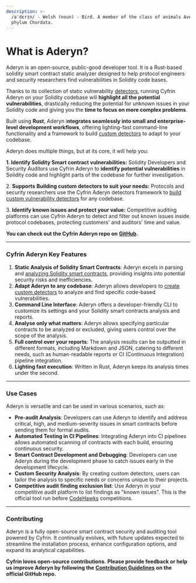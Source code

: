 ```yaml
---
description: >-
  /aˈdɛrɪn/ - Welsh (noun) - Bird. A member of the class of animals Aves in the
  phylum Chordata.
---
```


# What is Aderyn?

Aderyn is an open-source, public-good developer tool. It is a Rust-based solidity smart contract static analyzer designed to help protocol engineers and security researchers find vulnerabilities in Solidity code bases.

Thanks to its collection of static vulnerability [detectors](what-is-a-detector.md), running Cyfrin Aderyn on your Solidity codebase will **highlight all the potential vulnerabilities**, drastically reducing the potential for unknown issues in your Solidity code and giving you the **time to focus on more complex problems**.

Built using **Rust**, Aderyn i**ntegrates seamlessly into small and enterprise-level development workflows**, offering lighting-fast command-line functionality and a framework to build [custom detectors](broken-reference) to adapt to your codebase.

Aderyn does multiple things, but at its core, it will help you:

**1. Identify Solidity Smart contract vulnerabilities:** Solidity Developers and Security Auditors use Cyfrin Aderyn to **identify potential vulnerabilities** in Solidity code and highlight parts of the codebase for further investigation.

2\. **Supports** **Building custom detectors to suit your needs:** Protocols and security researchers use the Cyfrin Aderyn detectors framework to [build custom vulnerability detectors](detectors-quickstart/) for any codebase.

3\. **Identify known issues and protect your value:** Competitive auditing platforms can use Cyfrin Aderyn to detect and filter out known issues inside protocol codebases, protecting customers' and auditors' time and value.

**You can check out the Cyfrin Aderyn repo on** [**GitHub**](https://github.com/Cyfrin/aderyn/tree/dev)**.**

***

### Cyfrin Aderyn Key Features

1. **Static Analysis of Solidity Smart Contracts**: Aderyn excels in parsing and [analyzing Solidity smart contracts](quickstart.md), providing insights into potential security risks and inefficiencies.
2. **Adapt Aderyn to any codebase**:  Aderyn allows developers to [create custom detectors](broken-reference) to analyze and find specific code-based vulnerabilities.&#x20;
3. **Command Line Interface**: Aderyn offers a developer-friendly CLI to customize its settings and your Solidity smart contracts analysis and reports.
4. **Analyse only what matters**: Aderyn allows specifying particular contracts to be analyzed or excluded, giving users control over the scope of the analysis.
5. **Full control over your reports**: The analysis results can be outputted in different formats, including Markdown and JSON, catering to different needs, such as human-readable reports or CI (Continuous Integration) pipeline integration.
6. **Lighting fast execution**: Written in Rust, Aderyn keeps its analysis times under the second.

***

### Use Cases

Aderyn is versatile and can be used in various scenarios, such as:

* **Pre-audit Analysis**: Developers can use Aderyn to identify and address critical, high, and medium-severity issues in smart contracts before sending them for formal audits.
* **Automated Testing in CI Pipelines**: Integrating Aderyn into CI pipelines allows automated scanning of contracts with each build, ensuring continuous security.
* **Smart Contract Development and Debugging**: Developers can use Aderyn during the development phase to catch issues early in the development lifecycle.
* **Custom Security Analysis**: By creating custom detectors, users can tailor the analysis to specific needs or concerns unique to their projects.
* **Competitive audit finding exclusion list**: Use Aderyn in your competitive audit platform to list findings as "known issues". This is the official tool run before [CodeHawks](https://www.codehawks.com/) competitions.

***

### Contributing

Aderyn is a fully open-source smart contract security and auditing tool powered by Cyfrin. It continually evolves, with future updates expected to streamline the installation process, enhance configuration options, and expand its analytical capabilities.

**Cyfrin loves open-source contributions.** **Please provide feedback or help us improve Aderyn by following the** [**Contribution Guidelines**](https://github.com/Cyfrin/aderyn/blob/dev/CONTRIBUTING.md) **on the official GitHub repo.**
